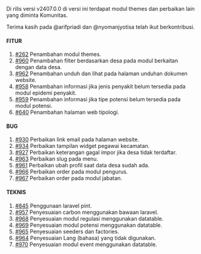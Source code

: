 Di rilis versi v2407.0.0 di versi ini terdapat modul themes dan perbaikan lain yang diminta Komunitas.

Terima kasih pada @arifpriadi dan @nyomanjyotisa telah ikut berkontribusi.

#### FITUR

1. [#262](https://github.com/OpenSID/OpenDK/issues/262) Penambahan modul themes.
2. [#960](https://github.com/OpenSID/OpenDK/issues/960) Penambahan filter berdasarkan desa pada modul berkaitan dengan data desa.
3. [#962](https://github.com/OpenSID/OpenDK/issues/962) Penambahan unduh dan lihat pada halaman unduhan dokumen website.
4. [#958](https://github.com/OpenSID/OpenDK/issues/958) Penambahan informasi jika jenis penyakit belum tersedia pada modul epidemi penyakit.
5. [#959](https://github.com/OpenSID/OpenDK/issues/959) Penambahan informasi jika tipe potensi belum tersedia pada modul potensi.
6. [#640](https://github.com/OpenSID/OpenDK/issues/640) Penambahan halaman web tipologi.


#### BUG
 
1. [#930](https://github.com/OpenSID/OpenDK/issues/930) Perbaikan link email pada halaman website.
2. [#934](https://github.com/OpenSID/OpenDK/issues/934) Perbaikan tampilan widget pegawai kecamatan.
3. [#927](https://github.com/OpenSID/OpenDK/issues/927) Perbaikan keterangan gagal impor jika desa tidak terdaftar.
4. [#963](https://github.com/OpenSID/OpenDK/issues/963) Perbaikan slug pada menu.
5. [#961](https://github.com/OpenSID/OpenDK/issues/961) Perbaikan ubah profil saat data desa sudah ada.
6. [#966](https://github.com/OpenSID/OpenDK/issues/966) Perbaikan order pada modul pengurus.
7. [#967](https://github.com/OpenSID/OpenDK/issues/967) Perbaikan order pada modul jabatan.


#### TEKNIS

1. [#845](https://github.com/OpenSID/OpenDK/issues/845) Penggunaan laravel pint.
2. [#957](https://github.com/OpenSID/OpenDK/issues/957) Penyesuaian carbon menggunakan bawaan laravel.
3. [#968](https://github.com/OpenSID/OpenDK/issues/968) Penyesuaian modul regulasi menggunakan datatable.
4. [#969](https://github.com/OpenSID/OpenDK/issues/969) Penyesuaian modul potensi menggunakan datatable.
5. [#965](https://github.com/OpenSID/OpenDK/issues/965) Penyesuaian seeders dan factories.
6. [#964](https://github.com/OpenSID/OpenDK/issues/964) Penyesuaian Lang (bahasa) yang tidak digunakan.
7. [#970](https://github.com/OpenSID/OpenDK/issues/970) Penyesuaian modul event menggunakan datatable.